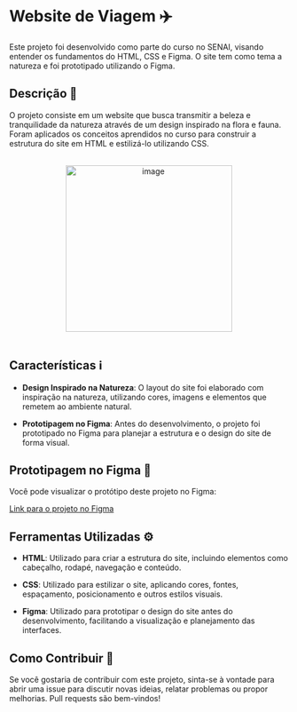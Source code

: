# Website de Viagem ✈️

Este projeto foi desenvolvido como parte do curso no SENAI, visando entender os fundamentos do HTML, CSS e Figma. O site tem como tema a natureza e foi prototipado utilizando o Figma.

## Descrição 📑

O projeto consiste em um website que busca transmitir a beleza e tranquilidade da natureza através de um design inspirado na flora e fauna. Foram aplicados os conceitos aprendidos no curso para construir a estrutura do site em HTML e estilizá-lo utilizando CSS.

<br>
<div align="center">
  <img src="https://github.com/BrennonMeireles/tela-login/assets/141636246/c67e5e92-916f-4737-97b2-aca27fe2164c" alt="image" width="300px">
</div>

<br>

## Características ℹ

- **Design Inspirado na Natureza**: O layout do site foi elaborado com inspiração na natureza, utilizando cores, imagens e elementos que remetem ao ambiente natural.
  
- **Prototipagem no Figma**: Antes do desenvolvimento, o projeto foi prototipado no Figma para planejar a estrutura e o design do site de forma visual.

## Prototipagem no Figma 🎨

Você pode visualizar o protótipo deste projeto no Figma:

[Link para o projeto no Figma](https://www.figma.com/file/RsPuPnmFxFGYeSvrMj28iX/lima-28%2F08%2F2023?type=design&node-id=0%3A1&mode=design&t=sQTUVOUx4XS1n8n1-1)

## Ferramentas Utilizadas ⚙️

- **HTML**: Utilizado para criar a estrutura do site, incluindo elementos como cabeçalho, rodapé, navegação e conteúdo.

- **CSS**: Utilizado para estilizar o site, aplicando cores, fontes, espaçamento, posicionamento e outros estilos visuais.

- **Figma**: Utilizado para prototipar o design do site antes do desenvolvimento, facilitando a visualização e planejamento das interfaces.

## Como Contribuir 🔗

Se você gostaria de contribuir com este projeto, sinta-se à vontade para abrir uma issue para discutir novas ideias, relatar problemas ou propor melhorias. Pull requests são bem-vindos!
